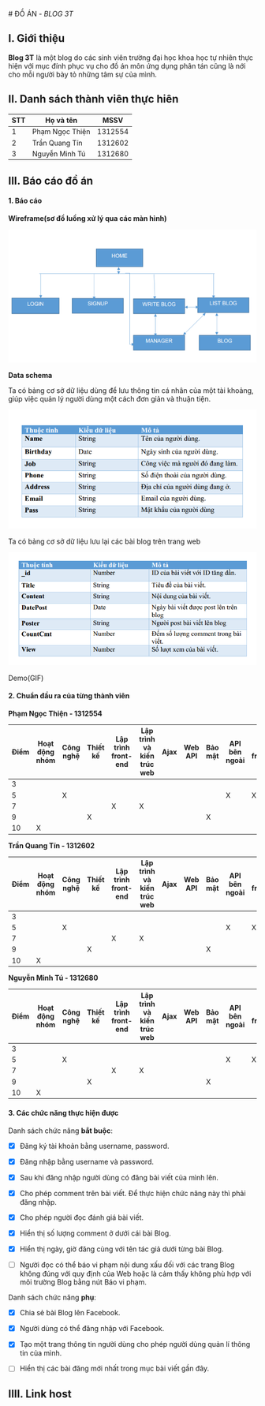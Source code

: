 ﻿﻿# ĐỒ ÁN - *BLOG 3T*

## I. Giới thiệu
**Blog 3T** là một blog do các sinh viên trường đại học khoa học tự nhiên thực hiện với mục đính phục vụ cho đồ án môn ứng dụng phân tán cũng là nới cho mỗi người bày tỏ những tâm sự của mình.

## II. Danh sách thành viên thực hiên
| STT | Họ và tên | MSSV|
|-----|-------|------|
| 1 | Phạm Ngọc Thiện| 1312554 |
| 2 | Trần Quang Tín | 1312602|
| 3 | Nguyễn Minh Tú | 1312680 |
## III. Báo cáo đồ án
#### 1. Báo cáo 

**Wireframe(sơ đồ luồng xử lý qua các màn hình)**

<img src=wireframe.png>

**Data schema**

Ta có bảng cơ sở dữ liệu dùng để lưu thông tin cá nhân của một tài khoảng, giúp việc quản lý người dùng một cách đơn giản và thuận tiện.

<img src=user.png>

Ta có bảng cơ sở dữ liệu lưu lại các bài blog trên trang web

<img src=Blog.png>


Demo(GIF)
#### 2. Chuẩn đầu ra của từng thành viên 
**Phạm Ngọc Thiện - 1312554**

| Điểm | Hoạt động nhóm | Công nghệ| Thiết kế |Lập trình front-end|Lập trình và kiến trúc web|Ajax|Web API|Bảo mật|API bên ngoài|Sử dụng frameworks|
|------|-------|------|-------|-------|------|-------|-------|-------|-------|------|
| 3 |  |    |   |   |   |    |   |   |   |   |
| 5 |  |  X |   |   |   |    |   |   | X | X |
| 7 |  |    |   | X | X |    |   |   |   |   |
| 9 |  |    | X |   |   |    |   | X |   |   |
| 10| X|    |   |   |   |    |   |   |   |   |

**Trần Quang Tín - 1312602**

| Điểm | Hoạt động nhóm | Công nghệ| Thiết kế |Lập trình front-end|Lập trình và kiến trúc web|Ajax|Web API|Bảo mật|API bên ngoài|Sử dụng frameworks|
|------|-------|------|-------|-------|------|-------|-------|-------|-------|------|
| 3 |  |    |   |   |   |    |   |   |   |   |
| 5 |  |  X |   |   |   |    |   |   | X | X |
| 7 |  |    |   | X | X |    |   |   |   |   |
| 9 |  |    | X |   |   |    |   | X |   |   |
| 10| X|    |   |   |   |    |   |   |   |   |

**Nguyễn Minh Tú - 1312680**

| Điểm | Hoạt động nhóm | Công nghệ| Thiết kế |Lập trình front-end|Lập trình và kiến trúc web|Ajax|Web API|Bảo mật|API bên ngoài|Sử dụng frameworks|
|------|-------|------|-------|-------|------|-------|-------|-------|-------|------|
| 3 |  |    |   |   |   |    |   |   |   |   |
| 5 |  |  X |   |   |   |    |   |   | X | X |
| 7 |  |    |   | X | X |    |   |   |   |   |
| 9 |  |    | X |   |   |    |   | X |   |   |
| 10| X|    |   |   |   |    |   |   |   |   |

#### 3. Các chức năng thực hiện được

Danh sách chức năng **bắt buộc**:

* [x] Đăng ký tài khoản bằng username, password.
* [x] Đăng nhập bằng username và password.
* [x] Sau khi đăng nhập người dùng có đăng bài viết của mình lên.
* [x] Cho phép comment trên bài viết. Để thực hiện chức năng này thì phải đăng nhập.
* [x] Cho phép người đọc đánh giá bài viết.
* [x] Hiển thị số lượng comment ở dưới cái bài Blog. 
* [x] Hiển thị ngày, giờ đăng cùng với tên tác giả dưới từng bài Blog.
* [ ] Người đọc có thể báo vi phạm nội dung xấu đối với các trang Blog không đúng với quy định của Web hoặc là cảm thấy không phù hợp với môi trường Blog bằng nút Báo vi phạm.


Danh sách chức năng **phụ**:

* [x] Chia sẻ bài Blog lên Facebook.
* [x] Người dùng có thể đăng nhập với Facebook.
* [x] Tạo một trang thông tin người dùng cho phép người dùng quản lí thông tin của mình. 
* [ ] Hiển thị các bài đăng mới nhất trong mục bài viết gần đây.


## IIII. Link host
